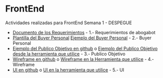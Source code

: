 # FrontEnd
Actividades realizadas para FrontEnd Semana 1 - DESPEGUE

* [Documento de los Requerimientos](https://github.com/Ma-Daniela30/FrontEnd/blob/main/Semana1-Despegue/1-Requerimientos.pdf) - 1.- Requerimientos de abogabot
* [Plantilla del Buyer Personal](https://github.com/Ma-Daniela30/FrontEnd/blob/main/Semana1-Despegue/2-BuyerPersonal.pdf) [Ejemplo del Buyer Personal](https://github.com/Ma-Daniela30/FrontEnd/blob/main/Semana1-Despegue/2-BuyerPersonal_ejemplo.pdf) - 2.- Buyer Personal
* [Ejemplo del Publico Objetivo en github](https://github.com/Ma-Daniela30/FrontEnd/blob/main/Semana1-Despegue/3-PublicoObjetivo(Abogabot).jpg) o [Ejemplo del Publico Objetivo desde la herramienta que utilice](https://miro.com/welcomeonboard/OE5tUjRzbzg3SmhQdnZFOVlXenRyMEo3cnAySmhINUdydEN2OVd3RnBTZzcwZlhNc2d5alhYMjljMUFrbm1FRHwzNDU4NzY0NTE5ODE3NzAxMzY5?invite_link_id=743920917343) - 3.- Publico Objetivo
* [Wireframe en github](https://github.com/Ma-Daniela30/FrontEnd/blob/main/Semana1-Despegue/4-Wireframe(Abogabot).bmpr) o [Wireframe en la Herramienta que utilice](https://balsamiq.cloud/st7k8gj/p4p7x7o) - 4.- Wireframe
* [UI en github](https://github.com/Ma-Daniela30/FrontEnd/blob/main/Semana1-Despegue/5-UI(Abogabot).xd) o [UI en la herramienta que utilice](https://xd.adobe.com/view/f20a8c59-d2b2-4b97-8118-f77482bdc7f4-a759/) - 5.- UI
